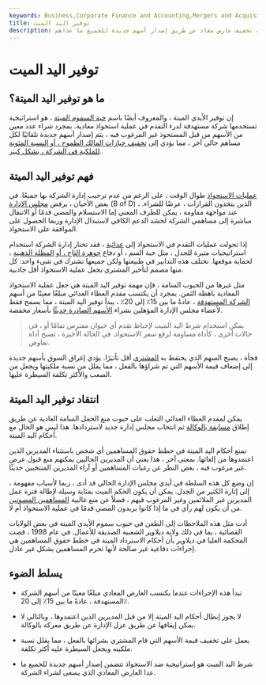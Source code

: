 ```yaml
---
keywords: Business,Corporate Finance and Accounting,Mergers and Acquisitions,M&amp;amp;A
title: توفير اليد الميت
description: الحكم الميت هو إستراتيجية ضد الاستحواذ تمنح مجلس إدارة الشركة سلطة تخفيف عارض معاد عن طريق إصدار أسهم جديدة للجميع ما عداهم.
---
```


# توفير اليد الميت
## ما هو توفير اليد الميتة؟

إن توفير الأيدي الميتة ، والمعروف أيضًا باسم [حبة السموم الميتة](/poisonpill) ، هو استراتيجية تستخدمها شركة مستهدفة لدرء التقدم في عملية استحواذ معادية. بمجرد شراء عدد معين من الأسهم من قبل المستحوذ غير المرغوب فيه ، يتم إصدار أسهم جديدة تلقائيًا لكل مساهم حالي آخر ، مما يؤدي إلى [تخفيف حيازات المالك الطموح ، أو النسبة المئوية للملكية في الشركة ، بشكل كبير](/dilution).

## فهم توفير اليد الميتة

[عمليات الاستحواذ](/acquisition) طوال الوقت ، على الرغم من عدم ترحيب إدارة الشركة بها جميعًا. في بعض الأحيان ، يرفض [مجلس الإدارة](/boardofdirectors) (B of D) ، الذين يتخذون القرارات ، عرضًا للشراء. عند مواجهة مقاومة ، يمكن للطرف المعني إما الاستسلام والمضي قدمًا أو الانتقال مباشرة إلى مساهمي الشركة لحشد الدعم الكافي لاستبدال الإدارة وربما الحصول على الموافقة على الاستحواذ.

إذا تحولت عمليات التقدم في الاستحواذ إلى [عدائية](/hostiletakeover) ، فقد تختار إدارة الشركة استخدام استراتيجيات مثيرة للجدل ، مثل حبة السم ، أو دفاع [جوهرة التاج ، أو](/crownjewels) [المظلة الذهبية](/goldenparachute) ، لحماية موقعها. تختلف هذه التدابير في طبيعتها ولكن جميعها تشترك في شيء واحد: كل منها مصمم لتأخير المشتري بجعل عملية الاستحواذ أقل جاذبية.

مثل غيرها من الحبوب السامة ، فإن مهمة توفير اليد الميتة هي جعل عملية الاستحواذ المعادية باهظة الثمن. بمجرد أن يكتسب مقدم العطاء العدائي مبلغًا معينًا من أسهم [الشركة المستهدفة](/targetfirm) ، عادةً ما بين 15٪ إلى 20٪ ، يبدأ توفير اليد الميتة ، مما يسمح فقط لأعضاء مجلس الإدارة المؤهلين بشراء [الأسهم الصادرة حديثًا](/issuedshares) بأسعار مخفضة.

> يمكن استخدام شرط اليد الميت لإحباط تقدم أي حيوان مفترس تمامًا أو ، في حالات أخرى ، كأداة مساومة لرفع سعر الاستحواذ. في الحالة الأخيرة ، تصبح أداة تفاوض.

>

فجأة ، يصبح السهم الذي يحتفظ به [المشتري](/acquirer) أقل تأثيرًا. يؤدي إغراق السوق بأسهم جديدة إلى إضعاف قيمة الأسهم التي تم شراؤها بالفعل ، مما يقلل من نسبة ملكيتها ويجعل من الصعب والأكثر تكلفة السيطرة عليها.

## انتقاد توفير اليد الميتة

يمكن لمقدم العطاء العدائي التغلب على حبوب منع الحمل السامة العادية عن طريق إطلاق [مسابقة بالوكالة](/proxyfight) ثم انتخاب مجلس إدارة جديد لاستردادها. هذا ليس هو الحال مع أحكام اليد الميتة.

تمنع أحكام اليد الميتة في خطط حقوق المساهمين أي شخص باستثناء المديرين الذين اعتمدوها من إلغائها. بمعنى آخر ، هذا يعني أن المديرين الحاليين يمكنهم منع قبول عرض غير مرغوب فيه ، بغض النظر عن رغبات المساهمين أو آراء المديرين المنتخبين حديثًا.

إن وضع كل هذه السلطة في أيدي مجلس الإدارة الحالي قد أدى ، ربما لأسباب مفهومة ، إلى إثارة الكثير من الجدل. يمكن أن يكون الحكم الميت بمثابة وسيلة لإطالة فترة عمل المديرين غير الملائمين وغير المرغوب فيهم ، فضلاً عن منع غالبية [المساهمين المصوتين](/votingshares) من أن يكون لهم رأي في ما إذا كانوا يريدون المضي قدمًا في عملية الاستحواذ أم لا.

أدت مثل هذه الملاحظات إلى الطعن في حبوب سموم الأيدي الميتة في بعض الولايات القضائية ، بما في ذلك ولاية ديلاوير الشعبية الصديقة للأعمال. في عام 1998 ، قضت المحكمة العليا في ديلاوير بأن أحكام الاسترداد الميتة في خطط حقوق المساهمين هي إجراءات دفاعية غير صالحة لأنها تحرم المساهمين بشكل غير عادل.

## يسلط الضوء

- تبدأ هذه الإجراءات عندما يكتسب العارض المعادي مبلغًا معينًا من أسهم الشركة المستهدفة ، عادةً ما بين 15٪ إلى 20٪.

- لا يجوز إبطال أحكام اليد الميتة إلا من قبل المديرين الذين اعتمدوها ، وبالتالي لا يمكن إيقافها عن طريق عزل الإدارة عن طريق معركة بالوكالة.

- يعمل على تخفيف قيمة الأسهم التي قام المشتري بشرائها بالفعل ، مما يقلل نسبة ملكيته ويجعل السيطرة عليه أكثر تكلفة.

- شرط اليد الميت هو إستراتيجية ضد الاستحواذ تتضمن إصدار أسهم جديدة للجميع ما عدا العارض المعادي الذي يسعى لشراء الشركة.

